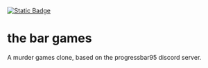 [![Static Badge](https://img.shields.io/badge/trello-0052CC?style=flat&logo=trello)](https://trello.com/b/6UbLS9DZ/the-progressbar-games)
# the bar games
 A murder games clone, based on the progressbar95 discord server.
